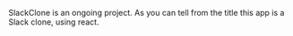 SlackClone is an ongoing project. As you can tell from the title this app is a Slack clone, using react.
